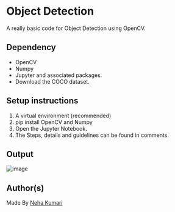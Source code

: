 # Object Detection
  A really basic code for Object Detection using OpenCV. 
  
## Dependency

* OpenCV
* Numpy
* Jupyter and associated packages.
* Download the COCO dataset. 

## Setup instructions

1. A virtual environment (recommended)
2. pip install OpenCV and Numpy
3. Open the Jupyter Notebook.
4. The Steps, details and guidelines can be found in comments.


## Output

![image](https://user-images.githubusercontent.com/47255445/115255677-22e5bd00-a14c-11eb-99f5-07d7f8566c1e.png)

 

## Author(s)

Made By [Neha Kumari](https://www.linkedin.com/in/neha-kumari-09415a16b/)
